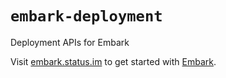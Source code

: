 # `embark-deployment`

Deployment APIs for Embark

Visit [embark.status.im](https://embark.status.im/) to get started with
[Embark](https://github.com/embark-framework/embark).
